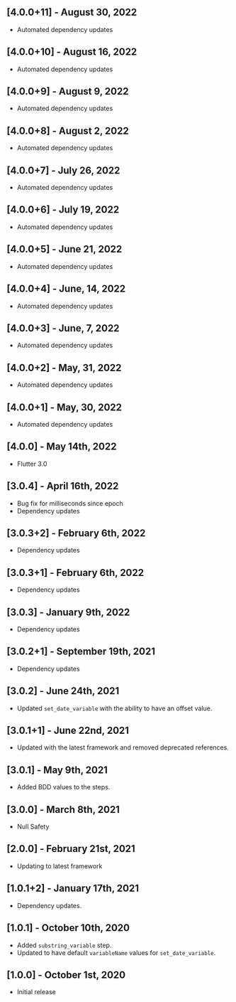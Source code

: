 ## [4.0.0+11] - August 30, 2022

* Automated dependency updates


## [4.0.0+10] - August 16, 2022

* Automated dependency updates


## [4.0.0+9] - August 9, 2022

* Automated dependency updates


## [4.0.0+8] - August 2, 2022

* Automated dependency updates


## [4.0.0+7] - July 26, 2022

* Automated dependency updates


## [4.0.0+6] - July 19, 2022

* Automated dependency updates


## [4.0.0+5] - June 21, 2022

* Automated dependency updates


## [4.0.0+4] - June, 14, 2022

* Automated dependency updates


## [4.0.0+3] - June, 7, 2022

* Automated dependency updates


## [4.0.0+2] - May, 31, 2022

* Automated dependency updates


## [4.0.0+1] - May, 30, 2022

* Automated dependency updates


## [4.0.0] - May 14th, 2022

* Flutter 3.0


## [3.0.4] - April 16th, 2022

* Bug fix for milliseconds since epoch
* Dependency updates


## [3.0.3+2] - February 6th, 2022

* Dependency updates


## [3.0.3+1] - February 6th, 2022

* Dependency updates


## [3.0.3] - January 9th, 2022

* Dependency updates


## [3.0.2+1] - September 19th, 2021

* Dependency updates


## [3.0.2] - June 24th, 2021

* Updated `set_date_variable` with the ability to have an offset value.


## [3.0.1+1] - June 22nd, 2021

* Updated with the latest framework and removed deprecated references.


## [3.0.1] - May 9th, 2021

* Added BDD values to the steps.


## [3.0.0] - March 8th, 2021

* Null Safety


## [2.0.0] - February 21st, 2021

* Updating to latest framework


## [1.0.1+2] - January 17th, 2021

* Dependency updates.


## [1.0.1] - October 10th, 2020

* Added `substring_variable` step.
* Updated to have default `variableName` values for `set_date_variable`.


## [1.0.0] - October 1st, 2020

* Initial release











